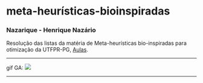 # meta-heurísticas-bioinspiradas

### Nazarique - Henrique Nazário


Resolução das listas da matéria de Meta-heurísticas bio-inspiradas para otimização da UTFPR-PG, [Aulas](http://paginapessoal.utfpr.edu.br/hugosiqueira/disciplinas-mestrado/metaheuristicas-de-otimizacao-bio-inspiradas).

----

gif GA:
![](https://encrypted-tbn0.gstatic.com/images?q=tbn:ANd9GcQusxILfxSrnm5Nn4oD45jwq3tFlMeyjmQoEA&usqp=CAU)

----



